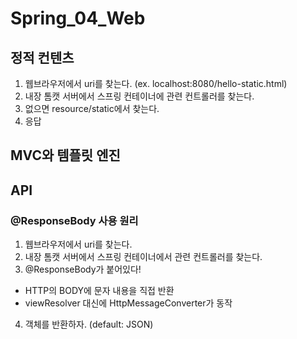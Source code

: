 # Spring_04_Web

## 정적 컨텐츠

1. 웹브라우저에서 uri를 찾는다. (ex. localhost:8080/hello-static.html)
2. 내장 톰캣 서버에서 스프링 컨테이너에 관련 컨트롤러를 찾는다.
3. 없으면 resource/static에서 찾는다.
4. 응답


## MVC와 템플릿 엔진


## API

### @ResponseBody 사용 원리

1. 웹브라우저에서 uri를 찾는다.
2. 내장 톰캣 서버에서 스프링 컨테이너에서 관련 컨트롤러를 찾는다.
3. @ResponseBody가 붙어있다!
  - HTTP의 BODY에 문자 내용을 직접 반환
  - viewResolver 대신에 HttpMessageConverter가 동작
4. 객체를 반환하자. (default: JSON)